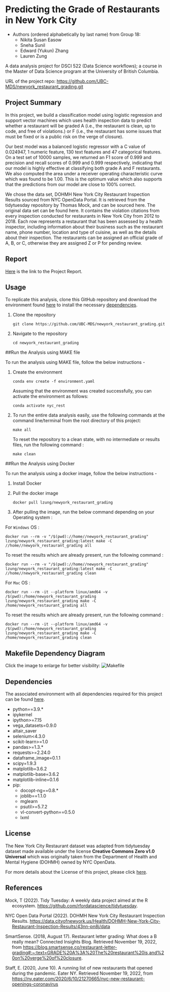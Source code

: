 # Predicting the Grade of Restaurants in New York City

- Authors (ordered alphabetically by last name) from Group 18:
    - Nikita Susan Easow
    - Sneha Sunil
    - Edward (Yukun) Zhang
    - Lauren Zung

A data analysis project for DSCI 522 (Data Science workflows); a
course in the Master of Data Science program at the University of
British Columbia.

URL of the project repo: https://github.com/UBC-MDS/newyork_restaurant_grading.git

## Project Summary

In this project, we build a classification model using logistic regression and support vector machines which uses health inspection data to predict whether a restaurant will be graded A (i.e., the restaurant is clean, up to code, and free of violations.) or F (i.e., the restaurant has some issues that must be fixed or is a public risk on the verge of closure).

Our best model was a balanced logistic regressor with a C value of 0.024947, 1 numeric feature, 130 text features and 47 categorical features. On a test set of 10000 samples, we returned an F1 score of 0.999 and precision and recall scores of 0.999 and 0.999 respectively, indicating that our model is highly effective at classifying both grade A and F restaurants. We also computed the area under a receiver operating characteristic curve which was found to be 1.00. This is the optimum value which also supports that the predictions from our model are close to 100% correct.

We chose the data set, DOHMH New York City Restaurant Inspection Results sourced from NYC OpenData Portal. It is retrieved from the tidytuesday repository by Thomas Mock, and can be sourced here. The original data set can be found here. It contains the violation citations from every inspection conducted for restaurants in New York City from 2012 to 2018. Each row represents a restaurant that has been assessed by a health inspector, including information about their business such as the restaurant name, phone number, location and type of cuisine, as well as the details about their inspection. The restaurants can be assigned an official grade of A, B, or C, otherwise they are assigned Z or P for pending review.
## Report

[Here](https://ubc-mds.github.io/newyork_restaurant_grading/doc/ny_rest_report.html) is the link to the Project Report.

## Usage

To replicate this analysis, clone this GitHub repository and download the environment found [here](https://github.com/UBC-MDS/newyork_restaurant_grading/blob/main/environment.yaml) to install the necessary [dependencies](#dependencies).


1. Clone the repository
    
    ```
    git clone https://github.com/UBC-MDS/newyork_restaurant_grading.git
    ```

2. Navigate to the repository

    ```
    cd newyork_restaurant_grading
    ```
    
##Run the Analysis using MAKE file 

To run the analysis using MAKE file, follow the below instructions -

1. Create the environment

    ```conda env create -f environment.yaml```

    Assuming that the environment was created successfully, you can activate the environment as follows:

    ```conda activate nyc_rest```
    
2. To run the entire data analysis easily, use the following commands at the command line/terminal from the root directory of this project:

    ```make all```
    
   To reset the repository to a clean state, with no intermediate or results files, run the following command :

    ```make clean```
    
##Run the Analysis using Docker

To run the analysis using a docker image, follow the below instructions -

1. Install Docker 

2. Pull the docker image

   ```docker pull lzung/newyork_restaurant_grading```
   
3. After pulling the image, run the below command depending on your Operating system :

  For `Windows` OS :
  
  ```docker run --rm -v "/$(pwd)://home//newyork_restaurant_grading" lzung/newyork_restaurant_grading:latest make -C //home//newyork_restaurant_grading all```
  
  To reset the results which are already present, run the following command :
  
  ```docker run --rm -v "/$(pwd)://home//newyork_restaurant_grading" lzung/newyork_restaurant_grading:latest make -C //home//newyork_restaurant_grading clean```
  
  For `Mac` OS : 
  
  ```docker run --rm -it --platform linux/amd64 -v /$(pwd):/home/newyork_restaurant_grading lzung/newyork_restaurant_grading make -C /home/newyork_restaurant_grading all```
  
  To reset the results which are already present, run the following command :
  
  ```docker run --rm -it --platform linux/amd64 -v /$(pwd):/home/newyork_restaurant_grading lzung/newyork_restaurant_grading make -C /home/newyork_restaurant_grading clean```


## Makefile Dependency Diagram
Click the image to enlarge for better visibility:
![Makefile](Makefile.png)

## Dependencies

The associated environment with all dependencies required for this project can be found [here](https://github.com/UBC-MDS/newyork_restaurant_grading/blob/main/environment.yaml).

- python==3.9.*
- ipykernel
- ipython>=7.15
- vega_datasets=0.9.0
- altair_saver
- selenium<4.3.0
- scikit-learn>=1.0
- pandas>=1.3.*
- requests>=2.24.0
- dataframe_image=0.1.1
- scipy=1.9.3
- matplotlib=3.6.2
- matplotlib-base=3.6.2
- matplotlib-inline=0.1.6
- pip:
  - docopt-ng==0.8.*
  - joblib==1.1.0
  - mglearn
  - psutil>=5.7.2
  - vl-convert-python==0.5.0
  - lxml

## License

The New York City Restaurant dataset was adapted from tidytuesday dataset
made available under the license **Creative Commons Zero v1.0 Universal** 
which was originally taken from the Department of Health and Mental Hygiene (DOHMH)
owned by NYC OpenData.

For more details about the License of this project, please click [here](https://github.com/UBC-MDS/newyork_restaurant_grading/blob/main/LICENSE).

## References

<div id="refs" class="references hanging-indent">

<div id="ref-Mock2022">

Mock, T (2022). Tidy Tuesday: A weekly data project aimed at the R ecosystem. https://github.com/rfordatascience/tidytuesday.

</div>

<div id="ref-NYCOpen">

NYC Open Data Portal (2022). DOHMH New York City Restaurant Inspection Results.
https://data.cityofnewyork.us/Health/DOHMH-New-York-City-Restaurant-Inspection-Results/43nn-pn8j/data

</div>
    
<div id="ref-SmartSense">
    
SmartSense. (2018, August 17). Restaurant letter grading: What does a B really mean? Connected Insights Blog. Retrieved November 19, 2022, from https://blog.smartsense.co/restaurant-letter-grading#:~:text=GRADE%20A%3A%20The%20restaurant%20is,and%20on%20verge%20of%20closure. 

</div>
    
<div id="ref-EaterNY">
    
Staff, E. (2020, June 10). A running list of new restaurants that opened during the pandemic. Eater NY. Retrieved November 19, 2022, from https://ny.eater.com/2020/6/10/21270665/nyc-new-restaurant-openings-coronavirus 

</div>
    
</div>
